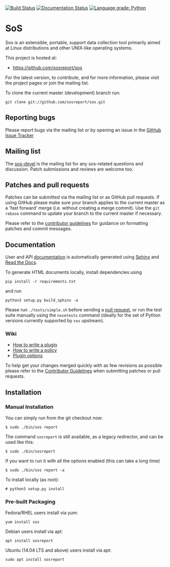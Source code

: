 [![Build Status](https://travis-ci.org/sosreport/sos.svg?branch=master)](https://travis-ci.org/sosreport/sos) [![Documentation Status](https://readthedocs.org/projects/sos/badge/?version=master)](https://sos.readthedocs.io/en/master/?badge=master) [![Language grade: Python](https://img.shields.io/lgtm/grade/python/g/sosreport/sos.svg?logo=lgtm&logoWidth=18)](https://lgtm.com/projects/g/sosreport/sos/context:python)

# SoS

Sos is an extensible, portable, support data collection tool primarily
aimed at Linux distributions and other UNIX-like operating systems.

This project is hosted at:

  * https://github.com/sosreport/sos

For the latest version, to contribute, and for more information, please visit
the project pages or join the mailing list.

To clone the current master (development) branch run:

```
git clone git://github.com/sosreport/sos.git
```
## Reporting bugs

Please report bugs via the mailing list or by opening an issue in the [GitHub
Issue Tracker][5]

## Mailing list

The [sos-devel][4] is the mailing list for any sos-related questions and
discussion. Patch submissions and reviews are welcome too.

## Patches and pull requests

Patches can be submitted via the mailing list or as GitHub pull requests. If
using GitHub please make sure your branch applies to the current master as a
'fast forward' merge (i.e. without creating a merge commit). Use the `git
rebase` command to update your branch to the current master if necessary.

Please refer to the [contributor guidelines][0] for guidance on formatting
patches and commit messages.

## Documentation

User and API [documentation][6] is automatically generated using [Sphinx][7]
and [Read the Docs][8].

To generate HTML documents locally, install dependencies using

```
pip install -r requirements.txt
```

and run

```
python3 setup.py build_sphinx -a
```

Please run `./tests/simple.sh` before sending a [pull request][0], or run the
test suite manually using the `nosetests` command (ideally for the
set of Python versions currently supported by `sos` upstream).

### Wiki

* [How to write a plugin][1]
* [How to write a policy][2]
* [Plugin options][3]

To help get your changes merged quickly with as few revisions as possible
please refer to the [Contributor Guidelines][0] when submitting patches or
pull requests.

## Installation

### Manual Installation

You can simply run from the git checkout now:
```
$ sudo ./bin/sos report 
```
The command `sosreport` is still available, as a legacy redirector,
and can be used like this:
```
$ sudo ./bin/sosreport 
```

If you want to run it with all the options enabled (this can take a long time)
```
$ sudo ./bin/sos report -a
```


To install locally (as root):
```
# python3 setup.py install
```


### Pre-built Packaging

Fedora/RHEL users install via yum:

```
yum install sos
```

Debian users install via apt:

```
apt install sosreport
```


Ubuntu (14.04 LTS and above) users install via apt:

```
sudo apt install sosreport
```

 [0]: https://github.com/sosreport/sos/wiki/Contribution-Guidelines
 [1]: https://github.com/sosreport/sos/wiki/How-to-Write-a-Plugin
 [2]: https://github.com/sosreport/sos/wiki/How-to-Write-a-Policy
 [3]: https://github.com/sosreport/sos/wiki/Plugin-options
 [4]: https://www.redhat.com/mailman/listinfo/sos-devel
 [5]: https://github.com/sosreport/sos/issues?state=open
 [6]: https://sos.readthedocs.org/
 [7]: https://www.sphinx-doc.org/
 [8]: https://www.readthedocs.org/
